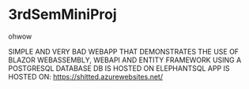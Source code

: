 # 3rdSemMiniProj
ohwow

SIMPLE AND VERY BAD WEBAPP THAT DEMONSTRATES THE USE OF BLAZOR WEBASSEMBLY, WEBAPI AND ENTITY FRAMEWORK 
USING A POSTGRESQL DATABASE 
DB IS HOSTED ON ELEPHANTSQL 
APP IS HOSTED ON: https://shitted.azurewebsites.net/
